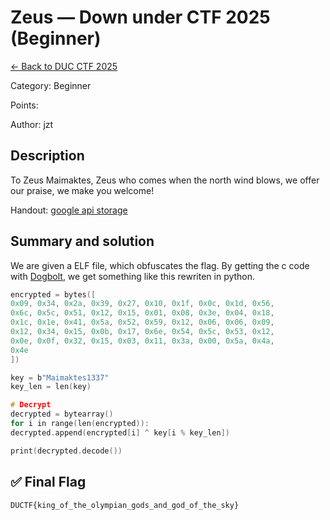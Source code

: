 ﻿# Zeus — Down under CTF 2025 (Beginner)

[← Back to DUC CTF 2025](../ctf-duc-2025.md)

Category: Beginner

Points:

Author: jzt

## Description

To Zeus Maimaktes, Zeus who comes when the north wind blows, we offer our praise, we make you welcome!

Handout: [google api storage](https://storage.googleapis.com/downunderctf-2025-noctf-files/noctf-files/e8CmMDbnsXs3EcmKAxYrW?X-Amz-Algorithm=AWS4-HMAC-SHA256&X-Amz-Credential=GOOG1ELBSKCSEHWDHBGZCFZBP3RXLJBHVAZJTTYKCMYMRJRM6O5N35G46S26H%2F20250718%2Fauto%2Fs3%2Faws4_request&X-Amz-Date=20250718T171000Z&X-Amz-Expires=1200&X-Amz-SignedHeaders=host&X-Amz-Signature=8b0bc91b37f5f0e810f2b9870fe9b0b809ec728ee475a09b6e80f0fde5c942fe)

## Summary and solution

We are given a ELF file, which obfuscates the flag. By getting the c code with [Dogbolt](https://dogbolt.org/), we get something like this rewriten in python.

```c++
encrypted = bytes([
0x09, 0x34, 0x2a, 0x39, 0x27, 0x10, 0x1f, 0x0c, 0x1d, 0x56,
0x6c, 0x5c, 0x51, 0x12, 0x15, 0x01, 0x08, 0x3e, 0x04, 0x18,
0x1c, 0x1e, 0x41, 0x5a, 0x52, 0x59, 0x12, 0x06, 0x06, 0x09,
0x12, 0x34, 0x15, 0x0b, 0x17, 0x6e, 0x54, 0x5c, 0x53, 0x12,
0x0e, 0x0f, 0x32, 0x15, 0x03, 0x11, 0x3a, 0x00, 0x5a, 0x4a,
0x4e
])

key = b"Maimaktes1337"
key_len = len(key)

# Decrypt
decrypted = bytearray()
for i in range(len(encrypted)):
decrypted.append(encrypted[i] ^ key[i % key_len])

print(decrypted.decode())
```

## ✅ Final Flag

    DUCTF{king_of_the_olympian_gods_and_god_of_the_sky}

